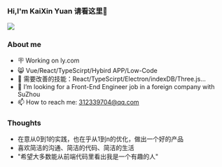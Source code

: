 ### Hi,I'm KaiXin Yuan 请看这里👋

<img align="center" src="https://github-readme-stats.vercel.app/api?username=Kisnnnnn&show_icons=true&icon_color=CE1D2D&text_color=718096&bg_color=fcfcfc&hide_title=true" />

### About me
- 🪧 Working on ly.com
- 😸 Vue/React/TypeScirpt/Hybird APP/Low-Code
- 🌱 需要改善的技能：React/TypeScirpt/Electron/indexDB/Three.js...
- 🤔 I’m looking for a Front-End Engineer job in a foreign company with SuZhou
- 📫 How to reach me: 312339704@qq.com

### Thoughts
- 在意从0到1的实践，也在乎从1到n的优化，做出一个好的产品
- 喜欢简洁的沟通、简洁的代码、简洁的生活
- "希望大多数能从前端代码里看出我是一个有趣的人"
